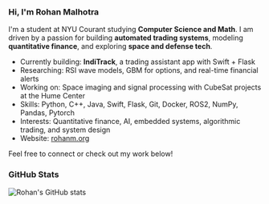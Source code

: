 ###  Hi, I'm Rohan Malhotra

I'm a student at NYU Courant studying **Computer Science and Math**. I am driven by a passion for building **automated trading systems**, modeling **quantitative finance**, and exploring **space and defense tech**.

-  Currently building: **IndiTrack**, a trading assistant app with Swift + Flask
-  Researching: RSI wave models, GBM for options, and real-time financial alerts
-  Working on: Space imaging and signal processing with CubeSat projects at the Hume Center
-  Skills: Python, C++, Java, Swift, Flask, Git, Docker, ROS2, NumPy, Pandas, Pytorch
-  Interests: Quantitative finance, AI, embedded systems, algorithmic trading, and system design
-  Website: [rohanm.org](https://rohanm.org)

 Feel free to connect or check out my work below!

### GitHub Stats

![Rohan's GitHub stats](https://github-readme-stats.vercel.app/api?username=rohanmalhotra0&show_icons=true&theme=default)  






